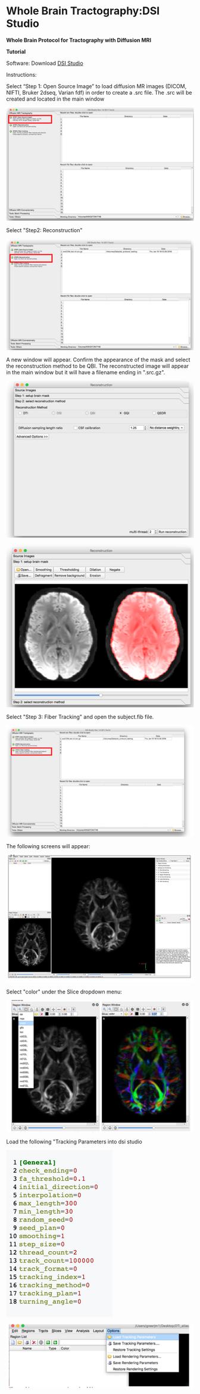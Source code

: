 # Whole Brain Tractography:DSI Studio

**Whole Brain Protocol for Tractography with Diffusion MRI**

**Tutorial**

Software: Download [DSI Studio](http://dsi-studio.labsolver.org/dsi-studio-download)

Instructions:

 Select “Step 1: Open Source Image” to load diffusion MR images \(DICOM, NIFTI, Bruker 2dseq, Varian fdf\) in order to create a .src file. The .src will be created and located in the main window

![](../.gitbook/assets/screen-shot-2020-09-14-at-10.20.59-am.png)

Select "Step2: Reconstruction"

![](../.gitbook/assets/screen-shot-2020-09-14-at-10.26.56-am.png)



A new window will appear. Confirm the appearance of the mask and select the reconstruction method to be QBI. The reconstructed image will appear in the main window but it will have a filename ending in ".src.gz".

![](../.gitbook/assets/screen-shot-2020-09-14-at-10.36.09-am.png)

![](../.gitbook/assets/screen-shot-2020-09-14-at-10.31.49-am.png)

Select "Step 3: Fiber Tracking" and open the subject.fib file.

![](../.gitbook/assets/screen-shot-2020-09-14-at-11.23.24-am.png)

 The following screens will appear:

![](../.gitbook/assets/screen-shot-2020-09-14-at-11.25.41-am.png)

Select "color" under the Slice dropdown menu:

![](../.gitbook/assets/screen-shot-2020-09-14-at-11.27.41-am.png)

Load the following "Tracking Parameters into dsi studio

![](../.gitbook/assets/screen-shot-2020-09-14-at-11.29.53-am.png)

![](../.gitbook/assets/screen-shot-2020-09-14-at-11.32.21-am.png)



